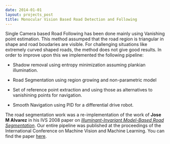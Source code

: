 ```yaml
---
date: 2014-01-01
layout: projects_post
title: Monocular Vision Based Road Detection and Following
---
```


Single Camera based Road Following has been done mainly using Vanishing point estimation. This method assumped that the road region is triangular in shape and road boudaries are visible. For challenging situations like extremely curved shaped roads, the method does not give good results. In order to improve upon this we implemented the following pipeline:

* Shadow removal using entropy minimization assuming plankian illumination.

* Road Segmentation using region growing and non-parametric model

* Set of reference point extraction and using those as alternatives to vanishining points for navigation.

* Smooth Navigation using PID for a differential drive robot.
 
The road segmentation work was a re-implementation of the work of **Jose M Alvarez** in his IVS 2008 paper on [*Illuminant-Invariant Model-Based Road Segmentation*](http://www.cvc.uab.es/~jalvarez/IlluminantInvariantModelBasedRoadSegmentation.pdf).
Our entire pipeline was published at the proceedings of the International Conference on Machine Vision and Machine Learning. You can find the paper [here](http://avestia.com/MVML2014_Proceedings/papers/127.pdf).
